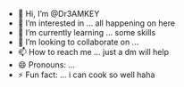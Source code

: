 - 👋 Hi, I’m @Dr3AMKEY
- 👀 I’m interested in ... all happening on here 
- 🌱 I’m currently learning ... some skills
- 💞️ I’m looking to collaborate on ... 
- 📫 How to reach me ... just a dm will help
- 😄 Pronouns: ...
- ⚡ Fun fact: ... i can cook so well haha 

<!---
Dr3AMKEY/Dr3AMKEY is a ✨ special ✨ repository because its `README.md` (this file) appears on your GitHub profile.
You can click the Preview link to take a look at your changes.
--->
